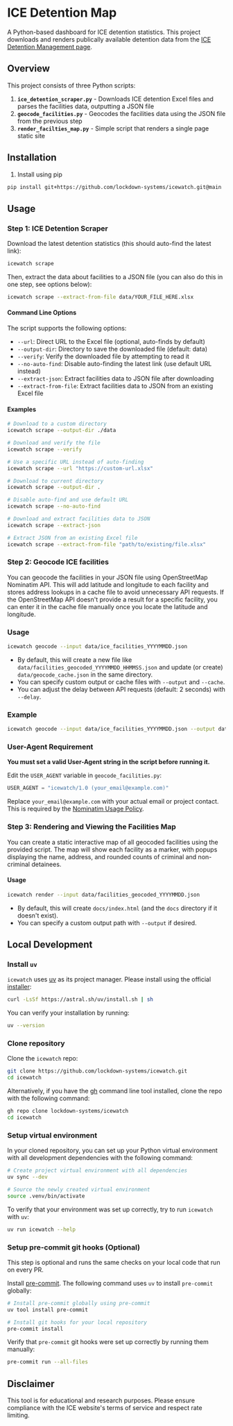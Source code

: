 # ICE Detention Map

A Python-based dashboard for ICE detention statistics. This project downloads and renders publically available detention data from the [ICE Detention Management page](https://www.ice.gov/detain/detention-management).

## Overview

This project consists of three Python scripts:

1. **`ice_detention_scraper.py`** - Downloads ICE detention Excel files and parses the facilities data, outputting a JSON file
2. **`geocode_facilities.py`** - Geocodes the facilities data using the JSON file from the previous step
3. **`render_facilties_map.py`** - Simple script that renders a single page static site

## Installation

1. Install using pip

```bash
pip install git+https://github.com/lockdown-systems/icewatch.git@main
```

## Usage

### Step 1: ICE Detention Scraper

Download the latest detention statistics (this should auto-find the latest link):

```bash
icewatch scrape
```

Then, extract the data about facilities to a JSON file (you can also do this in one step, see options below):

```bash
icewatch scrape --extract-from-file data/YOUR_FILE_HERE.xlsx
```

#### Command Line Options

The script supports the following options:

- `--url`: Direct URL to the Excel file (optional, auto-finds by default)
- `--output-dir`: Directory to save the downloaded file (default: data)
- `--verify`: Verify the downloaded file by attempting to read it
- `--no-auto-find`: Disable auto-finding the latest link (use default URL instead)
- `--extract-json`: Extract facilities data to JSON file after downloading
- `--extract-from-file`: Extract facilities data to JSON from an existing Excel file

#### Examples

```bash
# Download to a custom directory
icewatch scrape --output-dir ./data

# Download and verify the file
icewatch scrape --verify

# Use a specific URL instead of auto-finding
icewatch scrape --url "https://custom-url.xlsx"

# Download to current directory
icewatch scrape --output-dir .

# Disable auto-find and use default URL
icewatch scrape --no-auto-find

# Download and extract facilities data to JSON
icewatch scrape --extract-json

# Extract JSON from an existing Excel file
icewatch scrape --extract-from-file "path/to/existing/file.xlsx"
```

### Step 2: Geocode ICE facilities

You can geocode the facilities in your JSON file using OpenStreetMap Nominatim API. This will add latitude and longitude to each facility and stores address lookups in a cache file to avoid unnecessary API requests. If the OpenStreetMap API doesn't provide a result for a specific facility, you can enter it in the cache file manually once you locate the latitude and longitude.

### Usage

```bash
icewatch geocode --input data/ice_facilities_YYYYMMDD.json
```

- By default, this will create a new file like `data/facilities_geocoded_YYYYMMDD_HHMMSS.json` and update (or create) `data/geocode_cache.json` in the same directory.
- You can specify custom output or cache files with `--output` and `--cache`.
- You can adjust the delay between API requests (default: 2 seconds) with `--delay`.

### Example

```bash
icewatch geocode --input data/ice_facilities_YYYYMMDD.json --output data/facilities_geocoded_YYYYMMDD.json --cache data/geocode_cache.json
```

### User-Agent Requirement

**You must set a valid User-Agent string in the script before running it.**

Edit the `USER_AGENT` variable in `geocode_facilities.py`:

```python
USER_AGENT = "icewatch/1.0 (your_email@example.com)"
```

Replace `your_email@example.com` with your actual email or project contact. This is required by the [Nominatim Usage Policy](https://operations.osmfoundation.org/policies/nominatim/).

### Step 3: Rendering and Viewing the Facilities Map

You can create a static interactive map of all geocoded facilities using the provided script. The map will show each facility as a marker, with popups displaying the name, address, and rounded counts of criminal and non-criminal detainees.

#### Usage

```bash
icewatch render --input data/facilities_geocoded_YYYYMMDD.json
```

- By default, this will create `docs/index.html` (and the `docs` directory if it doesn't exist).
- You can specify a custom output path with `--output` if desired.

## Local Development

### Install `uv`

`icewatch` uses [uv](https://astral.sh/uv/) as its project manager. Please install using the official [installer](https://docs.astral.sh/uv/#installation):

```bash
curl -LsSf https://astral.sh/uv/install.sh | sh
```

You can verify your installation by running:

```bash
uv --version
```

### Clone repository

Clone the `icewatch` repo:

```bash
git clone https://github.com/lockdown-systems/icewatch.git
cd icewatch
```

Alternatively, if you have the [gh](https://github.com/cli/cli) command line tool installed, clone the repo with the following command:

```bash
gh repo clone lockdown-systems/icewatch
cd icewatch
```

### Setup virtual environment

In your cloned repository, you can set up your Python virtual environment with all development dependencies with the following command:

```bash
# Create project virtual environment with all dependencies
uv sync --dev

# Source the newly created virtual environment
source .venv/bin/activate
```

To verify that your environment was set up correctly, try to run `icewatch` with `uv`:

```bash
uv run icewatch --help
```

### Setup pre-commit git hooks (Optional)

This step is optional and runs the same checks on your local code that run on every PR.

Install [pre-commit](https://github.com/pre-commit/pre-commit). The following command uses `uv` to install `pre-commit` globally:

```bash
# Install pre-commit globally using pre-commit
uv tool install pre-commit

# Install git hooks for your local repository
pre-commit install
```

Verify that `pre-commit` git hooks were set up correctly by running them manually:

```bash
pre-commit run --all-files
```

## Disclaimer

This tool is for educational and research purposes. Please ensure compliance with the ICE website's terms of service and respect rate limiting.
